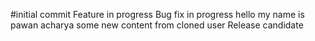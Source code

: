 #initial commit
Feature in progress
Bug fix in progress
hello my name is pawan acharya
some new content from cloned user
Release candidate
